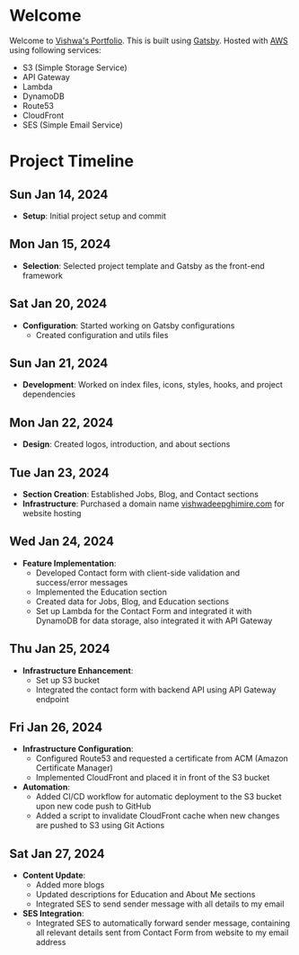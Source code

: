 # Welcome
Welcome to [Vishwa's Portfolio](https://vishwadeepghimire.com/). This is built using [Gatsby](https://www.gatsbyjs.com/). Hosted with [AWS](aws.amazon.com) using following services:

- S3 (Simple Storage Service)
- API Gateway
- Lambda
- DynamoDB
- Route53
- CloudFront
- SES (Simple Email Service)

# Project Timeline

## Sun Jan 14, 2024
- **Setup**: Initial project setup and commit

## Mon Jan 15, 2024
- **Selection**: Selected project template and Gatsby as the front-end framework

## Sat Jan 20, 2024
- **Configuration**: Started working on Gatsby configurations
  - Created configuration and utils files

## Sun Jan 21, 2024
- **Development**: Worked on index files, icons, styles, hooks, and project dependencies

## Mon Jan 22, 2024
- **Design**: Created logos, introduction, and about sections

## Tue Jan 23, 2024
- **Section Creation**: Established Jobs, Blog, and Contact sections
- **Infrastructure**: Purchased a domain name [vishwadeepghimire.com](https://vishwadeepghimire.com/) for website hosting

## Wed Jan 24, 2024
- **Feature Implementation**:
  - Developed Contact form with client-side validation and success/error messages
  - Implemented the Education section
  - Created data for Jobs, Blog, and Education sections
  - Set up Lambda for the Contact Form and integrated it with DynamoDB for data storage, also integrated it with API Gateway

## Thu Jan 25, 2024
- **Infrastructure Enhancement**:
  - Set up S3 bucket
  - Integrated the contact form with backend API using API Gateway endpoint

## Fri Jan 26, 2024
- **Infrastructure Configuration**:
  - Configured Route53 and requested a certificate from ACM (Amazon Certificate Manager)
  - Implemented CloudFront and placed it in front of the S3 bucket
- **Automation**:
  - Added CI/CD workflow for automatic deployment to the S3 bucket upon new code push to GitHub
  - Added a script to invalidate CloudFront cache when new changes are pushed to S3 using Git Actions

## Sat Jan 27, 2024
- **Content Update**:
  - Added more blogs
  - Updated descriptions for Education and About Me sections
  - Integrated SES to send sender message with all details to my email
- **SES Integration**:
  - Integrated SES to automatically forward sender message, containing all relevant details sent from Contact Form from website to my email address